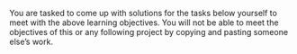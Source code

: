 You are tasked to come up with solutions for the tasks below yourself to meet with the above learning objectives.
You will not be able to meet the objectives of this or any following project by copying and pasting someone else’s work.
